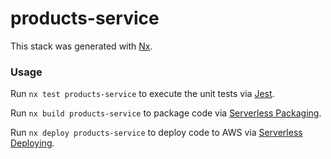 # products-service

This stack was generated with [Nx](https://nx.dev).

### Usage

Run `nx test products-service` to execute the unit tests via [Jest](https://jestjs.io).

Run `nx build products-service` to package code via [Serverless Packaging](https://www.serverless.com/framework/docs/providers/aws/guide/packaging).

Run `nx deploy products-service` to deploy code to AWS via [Serverless Deploying](https://www.serverless.com/framework/docs/providers/aws/guide/deploying).
